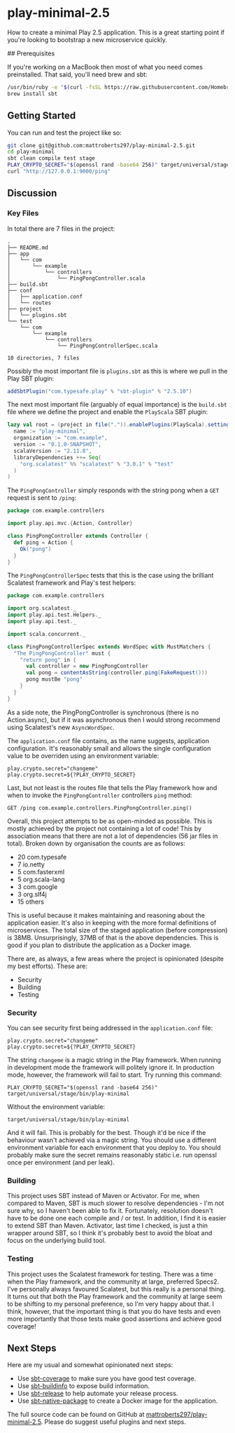# play-minimal-2.5

How to create a minimal Play 2.5 application. This is a great starting point if you're looking to bootstrap a new microservice quickly.

## Prerequisites

If you're working on a MacBook then most of what you need comes preinstalled. That said, you'll need brew and sbt:

```bash
/usr/bin/ruby -e "$(curl -fsSL https://raw.githubusercontent.com/Homebrew/install/master/install)"
brew install sbt
```

## Getting Started

You can run and test the project like so:

```bash
git clone git@github.com:mattroberts297/play-minimal-2.5.git
cd play-minimal
sbt clean compile test stage
PLAY_CRYPTO_SECRET="$(openssl rand -base64 256)" target/universal/stage/bin/play-minimal
curl "http://127.0.0.1:9000/ping"
```

## Discussion

### Key Files

In total there are 7 files in the project:

```
.
├── README.md
├── app
│   └── com
│       └── example
│           └── controllers
│               └── PingPongController.scala
├── build.sbt
├── conf
│   ├── application.conf
│   └── routes
├── project
│   └── plugins.sbt
└── test
    └── com
        └── example
            └── controllers
                └── PingPongControllerSpec.scala

10 directories, 7 files
```

Possibly the most important file is `plugins.sbt` as this is where we pull in the Play SBT plugin:

```scala
addSbtPlugin("com.typesafe.play" % "sbt-plugin" % "2.5.10")
```

The next most important file (arguably of equal importance) is the `build.sbt` file where we define the project and enable the `PlayScala` SBT plugin:

```scala
lazy val root = (project in file(".")).enablePlugins(PlayScala).settings(
  name := "play-minimal",
  organization := "com.example",
  version := "0.1.0-SNAPSHOT",
  scalaVersion := "2.11.8",
  libraryDependencies ++= Seq(
    "org.scalatest" %% "scalatest" % "3.0.1" % "test"
  )
)
```

The `PingPongController` simply responds with the string pong when a `GET` request is sent to `/ping`:

```scala
package com.example.controllers

import play.api.mvc.{Action, Controller}

class PingPongController extends Controller {
  def ping = Action {
    Ok("pong")
  }
}
```

The `PingPongControllerSpec` tests that this is the case using the brilliant Scalatest framework and Play's test helpers:

```scala
package com.example.controllers

import org.scalatest._
import play.api.test.Helpers._
import play.api.test._

import scala.concurrent._

class PingPongControllerSpec extends WordSpec with MustMatchers {
  "The PingPongController" must {
    "return pong" in {
      val controller = new PingPongController
      val pong = contentAsString(controller.ping(FakeRequest()))
      pong mustBe "pong"
    }
  }
}
```

As a side note, the PingPongController is synchronous (there is no Action.async), but if it was asynchronous then I would strong recommend using Scalatest's new `AsyncWordSpec`.

The `application.conf` file contains, as the name suggests, application configuration. It's reasonably small and allows the single configuration value to be overriden using an environment variable:

```
play.crypto.secret="changeme"
play.crypto.secret=${?PLAY_CRYPTO_SECRET}
```

Last, but not least is the routes file that tells the Play framework how and when to invoke the `PingPongController` controllers `ping` method:

```
GET /ping com.example.controllers.PingPongController.ping()
```

Overall, this project attempts to be as open-minded as possible. This is mostly achieved by the project not containing a lot of code! This by association means that there are not a lot of dependencies (56 jar files in total). Broken down by organisation the counts are as follows:

- 20 com.typesafe
- 7  io.netty
- 5  com.fasterxml
- 5  org.scala-lang
- 3  com.google
- 3  org.slf4j
- 15 others

This is useful because it makes maintaining and reasoning about the application easier. It's also in keeping with the more formal definitions of microservices. The total size of the staged application (before compression) is 38MB. Unsurprisingly, 37MB of that is the above dependencies. This is good if you plan to distribute the application as a Docker image.

There are, as always, a few areas where the project is opinionated (despite my best efforts). These are:
- Security
- Building
- Testing

### Security

You can see security first being addressed in the `application.conf` file:

```
play.crypto.secret="changeme"
play.crypto.secret=${?PLAY_CRYPTO_SECRET}
```

The string `changeme` is a magic string in the Play framework. When running in development mode the framework will politely ignore it. In production mode, however, the framework will fail to start. Try running this command:

```
PLAY_CRYPTO_SECRET="$(openssl rand -base64 256)" target/universal/stage/bin/play-minimal
```

Without the environment variable:

```
target/universal/stage/bin/play-minimal
```

And it will fail. This is probably for the best. Though it'd be nice if the behaviour wasn't achieved via a magic string. You should use a different environment variable for each environment that you deploy to. You should probably make sure the secret remains reasonably static i.e. run openssl once per environment (and per leak).

### Building

This project uses SBT instead of Maven or Activator. For me, when compared to Maven, SBT is much slower to resolve dependencies - I'm not sure why, so I haven't been able to fix it. Fortunately, resolution doesn't have to be done one each compile and / or test. In addition, I find it is easier to extend SBT than Maven. Activator, last time I checked, is just a thin wrapper around SBT, so I think it's probably best to avoid the bloat and focus on the underlying build tool.

### Testing

This project uses the Scalatest framework for testing. There was a time when the Play framework, and the community at large, preferred Specs2. I've personally always favoured Scalatest, but this really is a personal thing. It turns out that both the Play framework and the community at large seem to be shifting to my personal preference, so I'm very happy about that. I think, however, that the important thing is that you do have tests and even more importantly that those tests make good assertions and achieve good coverage!

## Next Steps

Here are my usual and somewhat opinionated next steps:

- Use [sbt-coverage](https://github.com/scoverage/sbt-scoverage) to make sure you have good test coverage.
- Use [sbt-buildinfo](https://github.com/sbt/sbt-buildinfo) to expose build information.
- Use [sbt-release](https://github.com/sbt/sbt-release) to help automate your release process.
- Use [sbt-native-package](https://github.com/sbt/sbt-native-packager) to create a Docker image for the application.

The full source code can be found on GitHub at [mattroberts297/play-minimal-2.5](https://github.com/mattroberts297/play-minimal-2.5). Please do suggest useful plugins and next steps.
